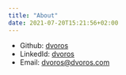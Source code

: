 ```yaml
---
title: "About"
date: 2021-07-20T15:21:56+02:00
---
```


- Github: [dvoros](https://github.com/dvoros)
- LinkedId: [dvoros](https://www.linkedin.com/in/dvoros/)
- Email: dvoros@dvoros.com
